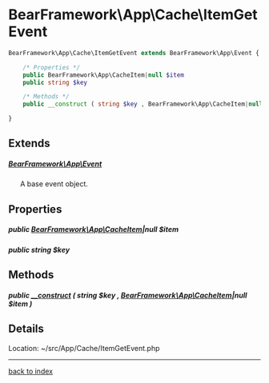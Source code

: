 # BearFramework\App\Cache\ItemGetEvent

```php
BearFramework\App\Cache\ItemGetEvent extends BearFramework\App\Event {

	/* Properties */
	public BearFramework\App\CacheItem|null $item
	public string $key

	/* Methods */
	public __construct ( string $key , BearFramework\App\CacheItem|null $item )

}
```

## Extends

##### [BearFramework\App\Event](bearframework.app.event.class.md)

&nbsp;&nbsp;&nbsp;&nbsp;&nbsp;&nbsp;A base event object.

## Properties

##### public [BearFramework\App\CacheItem](bearframework.app.cacheitem.class.md)|null $item

##### public string $key

## Methods

##### public [__construct](bearframework.app.cache.itemgetevent.__construct.method.md) ( string $key , [BearFramework\App\CacheItem](bearframework.app.cacheitem.class.md)|null $item )

## Details

Location: ~/src/App/Cache/ItemGetEvent.php

---

[back to index](index.md)

